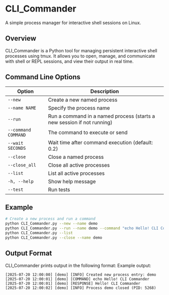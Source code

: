 # CLI_Commander

A simple process manager for interactive shell sessions on Linux.

## Overview

CLI_Commander is a Python tool for managing persistent interactive shell processes using tmux. It allows you to open, manage, and communicate with shell or REPL sessions, and view their output in real time.

## Command Line Options

| Option | Description |
|--------|-------------|
| `--new` | Create a new named process |
| `--name NAME` | Specify the process name |
| `--run` | Run a command in a named process (starts a new session if not running) |
| `--command COMMAND` | The command to execute or send |
| `--wait SECONDS` | Wait time after command execution (default: 0.2) |
| `--close` | Close a named process |
| `--close_all` | Close all active processes |
| `--list` | List all active processes |
| `-h, --help` | Show help message |
| `--test` | Run tests |
## Example

```bash
# Create a new process and run a command
python CLI_Commander.py --new --name demo
python CLI_Commander.py --run --name demo --command "echo Hello! CLI Commander"
python CLI_Commander.py --list
python CLI_Commander.py --close --name demo
```

## Output Format

CLI_Commander prints output in the following format:
Example output:
```
[2025-07-20 12:00:00] [demo] [INFO] Created new process entry: demo
[2025-07-20 12:00:01] [demo] [COMMAND] echo Hello! CLI Commander
[2025-07-20 12:00:01] [demo] [RESPONSE] Hello! CLI Commander
[2025-07-20 12:00:02] [demo] [INFO] Process demo closed (PID: 5268)
```
